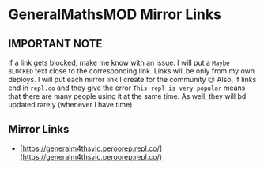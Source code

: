 # GeneralMathsMOD Mirror Links

## IMPORTANT NOTE
If a link gets blocked, make me know with an issue. I will put a `Maybe BLOCKED` text close to the corresponding link. Links will be only from my own deploys. I will put each mirror link I create for the community 😉
Also, if links end in `repl.co` and they give the error `This repl is very popular` means that there are many people using it at the same time.
As well, they will bd updated rarely (whenever I have time)

## Mirror Links
- [https://generalm4thsvic.peroorep.repl.co/](https://generalm4thsvic.peroorep.repl.co/)
